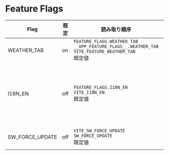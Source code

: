 # Feature Flags

| Flag | 既定 | 読み取り順序 | 説明 |
|---|---|---|---|
| WEATHER_TAB | on | `FEATURE_FLAGS.WEATHER_TAB`<br>`__APP_FEATURE_FLAGS__.WEATHER_TAB`<br>`VITE_FEATURE_WEATHER_TAB`<br>既定値 | 天気タブを表示する。既定では常に有効。<br>文字列は `on/true/1/yes` 系で有効化。 |
| I18N_EN | off | `FEATURE_FLAGS.I18N_EN`<br>`VITE_I18N_EN`<br>既定値 | 英語辞書を読み込む。既定は日本語のみ。<br>`true` を明示した場合でも `?lang=en` 指定時のみ英語辞書を選択し（`frontend/src/constants/messages.ts` を参照）。<br>未指定時は日本語に戻る（`frontend/src/components/RegionSelect.tsx` の条件分岐を参照）。 |
| SW_FORCE_UPDATE | off | `VITE_SW_FORCE_UPDATE`<br>`SW_FORCE_UPDATE`<br>既定値 | 次回セッションで SW 強制更新。<br>`true` にした場合のみ、更新トーストを閉じるには「今すぐ更新」が必須。 |
